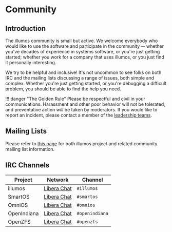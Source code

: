 # Community

## Introduction

The illumos community is small but active.  We welcome everybody who would like
to use the software and participate in the community -- whether you've decades
of experience in systems software, or you're just getting started; whether you
work for a company that uses illumos, or you just find it personally
interesting.

We try to be helpful and inclusive!  It's not uncommon to see folks on both IRC
and the mailing lists discussing a range of issues, both simple and complex.
Whether you're just getting started, or you're debugging a difficult problem,
you should be able to find the help you need.

!!! danger "The Golden Rule"
    Please be respectful and civil in your communications.  Harassment and
    other poor behavior will not be tolerated, and preventative action _will_
    be taken by moderators.  If you would like to report an incident, please
    contact a member of the [leadership teams](../about/leadership.md).

## Mailing Lists

Please refer to [this page](lists.md) for both illumos project and related
community mailing list information.

## IRC Channels

| Project     | Network                            | Channel        |
| -------     | ------------                       | -------------- |
| illumos     | [Libera Chat](https://libera.chat) | `#illumos`     |
| SmartOS     | [Libera Chat](https://libera.chat) | `#smartos`     |
| OmniOS      | [Libera Chat](https://libera.chat) | `#omnios`      |
| OpenIndiana | [Libera Chat](https://libera.chat) | `#openindiana` |
| OpenZFS     | [Libera Chat](https://libera.chat) | `#openzfs`     |
